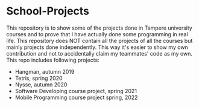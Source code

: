 # School-Projects

This repository is to show some of the projects done in Tampere university courses and to prove that I have actually done some programming in real life. This repository does NOT contain all the projects of all the courses but mainly projects done independently. This way it's easier to show my own contribution and not to accidentally claim my teammates' code as my own.
This repo includes following projects:
- Hangman, autumn 2019
- Tetris, spring 2020
- Nysse, autumn 2020
- Software Developing course project, spring 2021
- Mobile Programming course project spring, 2022
